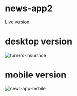 # news-app2
[Live version](taupe-quokka-1aa36d.netlify.app)

# desktop version
<img src="https://i.ibb.co/HnvrqTG/Screen-Shot-2022-09-27-at-10-45-04-PM.png" alt="turners-insurance" border="0">

# mobile version
<img src="https://i.ibb.co/9V5PgsY/Screen-Shot-2022-09-27-at-10-45-31-PM.png" alt="news-app-mobile" border="0">
